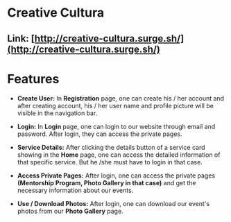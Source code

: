 # Creative Cultura

## Link: [http://creative-cultura.surge.sh/](http://creative-cultura.surge.sh/)

# Features

- **Create User:** In **Registration** page, one can create his / her account and after creating account, his / her user name and profile picture will be visible in the navigation bar.

- **Login:** In **Login** page, one can login to our website through email and password. After login, they can access the private pages.

- **Service Details:** After clicking the details button of a service card showing in the **Home** page, one can access the detailed information of that specific service. But he /she must have to login in that case.

- **Access Private Pages:** After login, one can access the private pages **(Mentorship Program, Photo Gallery in that case)** and get the necessary information about our events.

- **Use / Download Photos:** After login, one can download our event's photos from our **Photo Gallery** page.
